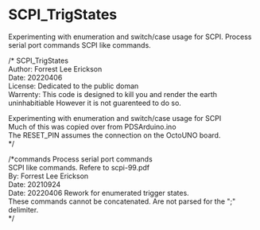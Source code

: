 # SCPI_TrigStates
Experimenting with enumeration and switch/case usage for SCPI.  Process serial port commands    SCPI like commands.


/* SCPI_TrigStates  
    Author: Forrest Lee Erickson  
    Date: 20220406  
    License: Dedicated to the public doman  
    Warrenty: This code is designed to kill you and render the earth uninhabitiable
    However it is not guarenteed to do so.
  
   Experimenting with enumeration and switch/case usage for SCPI  
   Much of this was copied over from PDSArduino.ino  
   The RESET_PIN assumes the connection on the OctoUNO board.  
*/

/*commands
   Process serial port commands  
   SCPI like commands. Refere to scpi-99.pdf  
   By: Forrest Lee Erickson  
   Date: 20210924  
   Date: 20220406 Rework for enumerated trigger states.  
    These commands cannot be concatenated. Are not parsed for the ";" delimiter.  
*/
